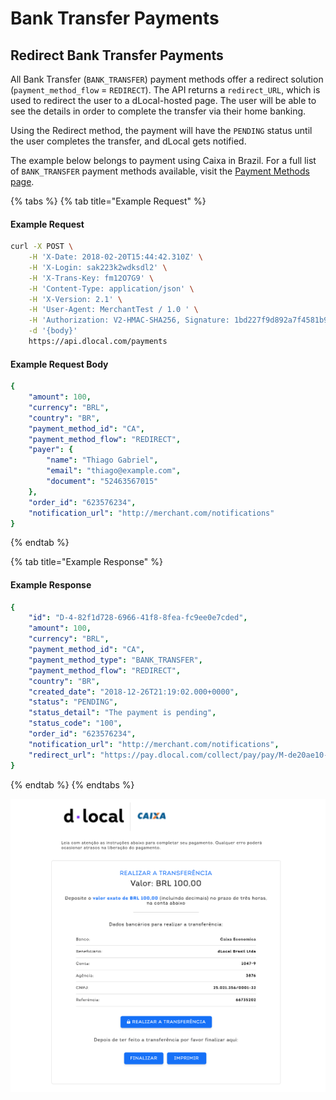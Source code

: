 # Bank Transfer Payments

## Redirect Bank Transfer Payments

All Bank Transfer \(`BANK_TRANSFER`\) payment methods offer a redirect solution \(`payment_method_flow` = `REDIRECT`\). The API returns a `redirect_URL`, which is used to redirect the user to a dLocal-hosted page. The user will be able to see the details in order to complete the transfer via their home banking.

Using the Redirect method, the payment will have the `PENDING` status until the user completes the transfer, and dLocal gets notified.

The example below belongs to payment using Caixa in Brazil. For a full list of `BANK_TRANSFER` payment methods available, visit the [Payment Methods page](../payment-methods/).

{% tabs %}
{% tab title="Example Request" %}
#### Example Request <a id="example-request-3"></a>

```bash
curl -X POST \
    -H 'X-Date: 2018-02-20T15:44:42.310Z' \
    -H 'X-Login: sak223k2wdksdl2' \
    -H 'X-Trans-Key: fm12O7G9' \
    -H 'Content-Type: application/json' \
    -H 'X-Version: 2.1' \
    -H 'User-Agent: MerchantTest / 1.0 ' \
    -H 'Authorization: V2-HMAC-SHA256, Signature: 1bd227f9d892a7f4581b998c21e353b1686a6bdad5940e7bb6aa596c96e0a6ec' \
    -d '{body}'
    https://api.dlocal.com/payments
```

#### Example Request Body <a id="example-request-body"></a>

```yaml
{
    "amount": 100,
    "currency": "BRL",
    "country": "BR",
    "payment_method_id": "CA",
    "payment_method_flow": "REDIRECT",
    "payer": {
        "name": "Thiago Gabriel",
        "email": "thiago@example.com",
        "document": "52463567015"
    },
    "order_id": "623576234",
    "notification_url": "http://merchant.com/notifications"
}
```
{% endtab %}

{% tab title="Example Response" %}
#### Example Response

```yaml
{
    "id": "D-4-82f1d728-6966-41f8-8fea-fc9ee0e7cded",
    "amount": 100,
    "currency": "BRL",
    "payment_method_id": "CA",
    "payment_method_type": "BANK_TRANSFER",
    "payment_method_flow": "REDIRECT",
    "country": "BR",
    "created_date": "2018-12-26T21:19:02.000+0000",
    "status": "PENDING",
    "status_detail": "The payment is pending",
    "status_code": "100",
    "order_id": "623576234",
    "notification_url": "http://merchant.com/notifications",
    "redirect_url": "https://pay.dlocal.com/collect/pay/pay/M-de20ae10-0953-11e9-b88f-39144191f925?xtid=CATH-ST-1545859142-2123845504"
}
```
{% endtab %}
{% endtabs %}

![Example of redirect page of a Caixa bank transfer](../../../.gitbook/assets/image%20%2818%29.png)

